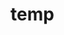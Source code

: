 # temp



























































































































































































































































































































































































































